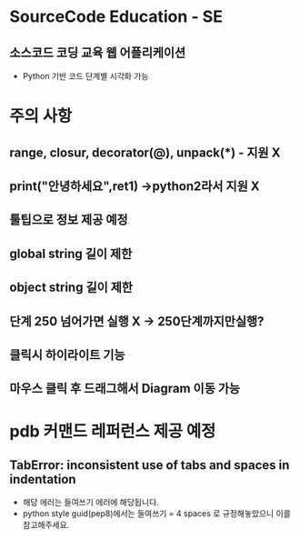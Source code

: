# SourceCode Education - SE

## 소스코드 코딩 교육 웹 어플리케이션
* Python 기반 코드 단계별 시각화 가능

# 주의 사항

## range, closur, decorator(@), unpack(*) - 지원 X
## print("안녕하세요",ret1) ->python2라서 지원 X
## 툴팁으로 정보 제공 예정
## global string 길이 제한
## object string 길이 제한
## 단계 250 넘어가면 실행 X -> 250단계까지만실행?
## 클릭시 하이라이트 기능
## 마우스 클릭 후 드래그해서 Diagram 이동 가능

# pdb 커맨드 레퍼런스 제공 예정

## TabError: inconsistent use of tabs and spaces in indentation
- 해당 에러는 들여쓰기 에러에 해당됩니다.
- python style guid(pep8)에서는 들여쓰기 = 4 spaces 로 규정해놓았으니 이를 참고해주세요.

